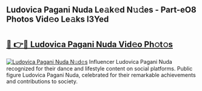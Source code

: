 ## Ludovica Pagani Nuda Le𝚊k𝚎d N𝚞𝚍es - Part-eO8 Photos Vid𝚎o Le𝚊ks l3Yed

# <h2><a href="http://fbbygy.evod.top/?m=Ludovica+Pagani+Nuda">🔗 👉🔴 Ludovica Pagani Nuda Vid𝚎o Ph𝚘t𝚘s</a></h2>

[![Ludovica Pagani Nuda N𝚞d𝚎s](https://i.imgur.com/8V9OHl7.gif)](http://fbbygy.evod.top/?m=Ludovica+Pagani+Nuda)
Influencer Ludovica Pagani Nuda recognized for their dance and lifestyle content on social platforms. Public figure Ludovica Pagani Nuda, celebrated for their remarkable achievements and contributions to society. 
